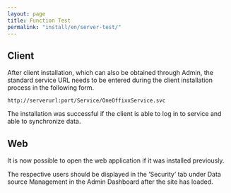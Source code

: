 ```yaml
---
layout: page
title: Function Test
permalink: "install/en/server-test/"
---
```


## Client

After client installation, which can also be obtained through Admin, the standard service URL needs to be entered during the client installation process in the following form.

    http://serverurl:port/Service/OneOffixxService.svc
   
The installation was successful if the client is able to log in to service and able to synchronize data.

## Web

It is now possible to open the web application if it was installed previously.

The respective users should be displayed in the ‘Security’ tab under Data source Management in the Admin Dashboard after the site has loaded.
